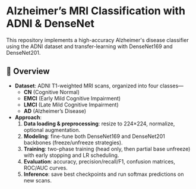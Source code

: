 
# Alzheimer’s MRI Classification with ADNI & DenseNet

This repository implements a high-accuracy Alzheimer's disease classifier using the ADNI dataset and transfer-learning with DenseNet169 and DenseNet201.

## 📖 Overview

- **Dataset**: ADNI T1-weighted MRI scans, organized into four classes—  
  - **CN** (Cognitive Normal)  
  - **EMCI** (Early Mild Cognitive Impairment)  
  - **LMCI** (Late Mild Cognitive Impairment)  
  - **AD** (Alzheimer’s Disease)  
- **Approach**:  
  1. **Data loading & preprocessing**: resize to 224×224, normalize, optional augmentation.  
  2. **Modeling**: fine-tune both DenseNet169 and DenseNet201 backbones (freeze/unfreeze strategies).  
  3. **Training**: two-phase training (head only, then partial base unfreeze) with early stopping and LR scheduling.  
  4. **Evaluation**: accuracy, precision/recall/F1, confusion matrices, ROC/AUC curves.  
  5. **Inference**: save best checkpoints and run softmax predictions on new scans.
